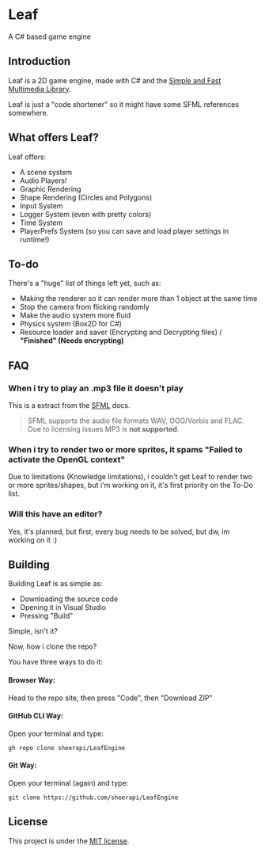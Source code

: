 # Leaf
A C# based game engine

## Introduction
Leaf is a 2D game engine, made with C# and the [Simple and Fast Multimedia Library](https://www.sfml-dev.org).

Leaf is just a "code shortener" so it might have some SFML references somewhere.

## What offers Leaf?
Leaf offers:
- A scene system
- Audio Players!
- Graphic Rendering
- Shape Rendering (Circles and Polygons)
- Input System
- Logger System (even with pretty colors)
- Time System
- PlayerPrefs System (so you can save and load player settings in runtime!)

## To-do
There's a "huge" list of things left yet, such as:
- Making the renderer so it can render more than 1 object at the same time
- Stop the camera from flicking randomly
- Make the audio system more fluid
- Physics system (Box2D for C#)
- Resource loader and saver (Encrypting and Decrypting files) / **"Finished" (Needs encrypting)**

## FAQ
### When i try to play an .mp3 file it doesn't play
This is a extract from the [SFML](https://www.sfml-dev.org) docs.
> SFML supports the audio file formats WAV, OGG/Vorbis and FLAC. Due to licensing issues MP3 is **not supported**.
### When i try to render two or more sprites, it spams "Failed to activate the OpenGL context"
Due to limitations (Knowledge limitations), i couldn't get Leaf to render two or more sprites/shapes, but i'm working on it, it's first priority on the To-Do list.
### Will this have an editor?
Yes, it's planned, but first, every bug needs to be solved, but dw, im working on it :)

## Building
Building Leaf is as simple as:
- Downloading the source code
- Opening it in Visual Studio
- Pressing "Build"

Simple, isn't it?

Now, how i clone the repo?

You have three ways to do it:
#### Browser Way:
Head to the repo site, then press "Code", then "Download ZIP"

#### GitHub CLI Way:
Open your terminal and type:
```
gh repo clone sheerapi/LeafEngine
```

#### Git Way:
Open your terminal (again) and type:
```
git clone https://github.com/sheerapi/LeafEngine
```

## License
This project is under the [MIT license](https://choosealicense.com/licenses/mit/).
